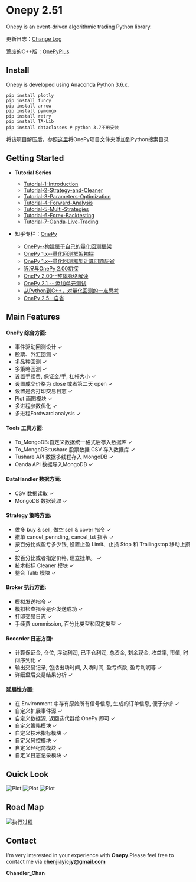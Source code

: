 # Onepy 2.51

Onepy is an event-driven algorithmic trading Python library.

更新日志：[Change Log](CHANGE_LOG.md)

荒废的C++版：[OnePyPlus](https://github.com/Chandlercjy/OnePyPlus)

## Install

Onepy is developed using Anaconda Python 3.6.x. 

```{python}
pip install plotly
pip install funcy
pip install arrow
pip install pymongo
pip install retry
pip install TA-Lib
pip install dataclasses # python 3.7不用安装
```

将该项目解压后，参照[这里](https://www.jianshu.com/p/cb6447e1cf88)将OnePy项目文件夹添加到Python搜索目录


## Getting Started

- **Tutorial Series**
  - [Tutorial-1-Introduction](./examples/Tutorial-1-Introduction.ipynb)
  - [Tutorial-2-Strategy-and-Cleaner](./examples/Tutorial-2-Strategy-and-Cleaner.ipynb)
  - [Tutorial-3-Parameters-Optimization](./examples/Tutorial-3-Parameters-Optimization.ipynb)
  - [Tutorial-4-Forward-Analysis](./examples/Tutorial-4-Fordward-Analysis.ipynb)
  - [Tutorial-5-Multi-Strategies](./examples/Tutorial-5-Multi-Strategies.ipynb)
  - [Tutorial-6-Forex-Backtesting](./examples/Tutorial-6-Forex-Backtesting.ipynb)
  - [Tutorial-7-Oanda-Live-Trading](./examples/Tutorial-7-Onada-Live-Trading.ipynb)

- 知乎专栏：[OnePy](https://zhuanlan.zhihu.com/onepy)
  - [OnePy--构建属于自己的量化回测框架](https://zhuanlan.zhihu.com/p/27730907)
  - [OnePy 1.x--量化回测框架初探](https://zhuanlan.zhihu.com/p/28085149)
  - [OnePy 1.x--量化回测框架计算问题反省](https://zhuanlan.zhihu.com/p/28333715)
  - [近况与OnePy 2.00初探](https://zhuanlan.zhihu.com/p/35623695)
  - [OnePy 2.00--整体脉络解读](https://zhuanlan.zhihu.com/p/35860348)
  - [OnePy 2.1 -- 添加单元测试](https://zhuanlan.zhihu.com/p/36707021)
  - [从Python到C++，对量化回测的一点思考](https://zhuanlan.zhihu.com/p/41108459)
  - [OnePy 2.5--自省](https://zhuanlan.zhihu.com/p/49385769)

## Main Features

#### OnePy 综合方面:

*   事件驱动回测设计 ✓
*   股票、外汇回测 ✓
*   多品种回测 ✓
*   多策略回测 ✓
*   设置手续费, 保证金/手, 杠杆大小 ✓
*   设置成交价格为 close 或者第二天 open ✓
*   设置是否打印交易日志 ✓
*   Plot 画图模块 ✓
*   多进程参数优化 ✓
*   多进程Fordward analysis ✓

#### Tools 工具方面:

*   To_MongoDB:自定义数据统一格式后存入数据库 ✓
*   To_MongoDB:tushare 股票数据 CSV 存入数据库 ✓
*   Tushare API 数据多线程存入 MongoDB ✓
*   Oanda API 数据导入MongoDB ✓

#### DataHandler 数据方面:

*   CSV 数据读取 ✓
*   MongoDB 数据读取 ✓

#### Strategy 策略方面:

*   做多 buy & sell, 做空 sell & cover 指令 ✓
*   撤单 cancel_pennding, cancel_tst 指令 ✓
*   按百分比或盈亏多少钱, 设置止盈 Limit、止损 Stop 和 Trailingstop 移动止损 ✓
*   按百分比或者指定价格, 建立挂单。 ✓
*   技术指标 Cleaner 模块 ✓
*   整合 Talib 模块 ✓

#### Broker 执行方面:

*   模拟发送指令 ✓
*   模拟检查指令是否发送成功 ✓
*   打印交易日志 ✓
*   手续费 commission, 百分比类型和固定类型 ✓

#### Recorder 日志方面:

*   计算保证金, 仓位, 浮动利润, 已平仓利润, 总资金, 剩余现金, 收益率, 市值, 时间序列化 ✓
*   输出交易记录, 包括出场时间, 入场时间, 盈亏点数, 盈亏利润等 ✓
*   详细盘后交易结果分析 ✓

#### 延展性方面:

*   在 Environment 中存有原始所有信号信息, 生成的订单信息, 便于分析 ✓
*   自定义扩展事件源 ✓
*   自定义数据源, 返回迭代器给 OnePy 即可 ✓
*   自定义策略模块 ✓
*   自定义技术指标模块 ✓
*   自定义风控模块 ✓
*   自定义经纪商模块 ✓
*   自定义日志记录模块 ✓

## Quick Look

![Plot](./docs/Summary-Plot.png)
![Plot](./docs/Trade-Analysis.png)
![Plot](./docs/Matplotlib-Plot.png)


## Road Map

![执行过程](docs/OnePy_执行过程.png)

## Contact

I'm very interested in your experience with **Onepy**.Please feel free to
contact me via **chenjiayicjy@gmail.com**

**Chandler_Chan**
